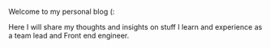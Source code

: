 Welcome to my personal blog (:

Here I will share my thoughts and insights on stuff I learn and experience as a team lead and Front end engineer.

